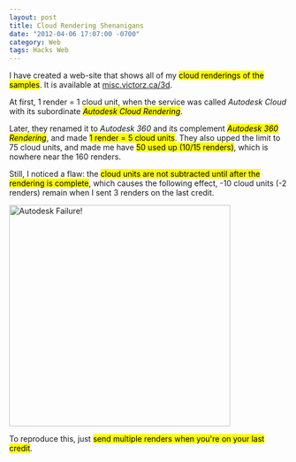 ```yaml
---
layout: post
title: Cloud Rendering Shenanigans
date: "2012-04-06 17:07:00 -0700"
category: Web
tags: Hacks Web
---
```

I have created a web-site that shows all of my <mark>cloud renderings of the samples</mark>. It is available at [misc.victorz.ca/3d](http://misc.victorz.ca/3d/).

At first, 1 render = 1 cloud unit, when the service was called *Autodesk Cloud* with its subordinate <mark>*Autodesk Cloud Rendering*</mark>.

Later, they renamed it to *Autodesk 360* and its complement <mark>*Autodesk 360 Rendering*</mark>, and made <mark>1 render = 5 cloud units</mark>. They also upped the limit to 75 cloud units, and made me have <mark>50 used up (10/15 renders)</mark>, which is nowhere near the 160 renders.

Still, I noticed a flaw: the <mark>cloud units are not subtracted until after the rendering is complete</mark>, which causes the following effect, -10 cloud units (-2 renders) remain when I sent 3 renders on the last credit.

<div class="img-center">
<img src="http://p.cdn.victorz.ca/blog/2012/auto-lulz.png" width="400" alt="Autodesk Failure!" />
</div>

To reproduce this, just <mark>send multiple renders when you're on your last credit</mark>.
